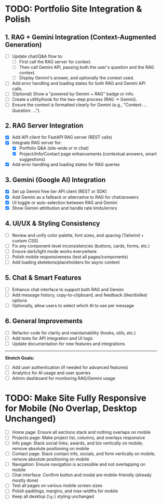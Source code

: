 # TODO: Portfolio Site Integration & Polish

## 1. RAG + Gemini Integration (Context-Augmented Generation)
- [ ] Update chat/Q&A flow to:
    - [ ] First call the RAG server for context.
    - [ ] Then call Gemini API, passing both the user's question and the RAG context.
    - [ ] Display Gemini's answer, and optionally the context used.
- [ ] Add error handling and loading states for both RAG and Gemini API calls.
- [ ] (Optional) Show a "powered by Gemini + RAG" badge or info.
- [ ] Create a utility/hook for the two-step process (RAG → Gemini).
- [ ] Ensure the context is formatted clearly for Gemini (e.g., "Context: ... Question: ...").

## 2. RAG Server Integration
- [x] Add API client for FastAPI RAG server (REST calls)
- [x] Integrate RAG server for:
    - [x] Portfolio Q&A (site-wide or in chat)
    - [x] Project/Info/Contact page enhancements (contextual answers, smart suggestions)
- [x] Add error handling and loading states for RAG queries

## 3. Gemini (Google AI) Integration
- [x] Set up Gemini free tier API client (REST or SDK)
- [x] Add Gemini as a fallback or alternative to RAG for chat/answers
- [x] UI toggle or auto-selection between RAG and Gemini
- [x] Show Gemini attribution and handle rate limits/errors

## 4. UI/UX & Styling Consistency
- [ ] Review and unify color palette, font sizes, and spacing (Tailwind + custom CSS)
- [ ] Fix any component-level inconsistencies (buttons, cards, forms, etc.)
- [ ] Ensure dark/light mode works everywhere
- [ ] Polish mobile responsiveness (test all pages/components)
- [ ] Add loading skeletons/placeholders for async content

## 5. Chat & Smart Features
- [ ] Enhance chat interface to support both RAG and Gemini
- [ ] Add message history, copy-to-clipboard, and feedback (like/dislike) options
- [ ] Optionally, allow users to select which AI to use per message

## 6. General Improvements
- [ ] Refactor code for clarity and maintainability (hooks, utils, etc.)
- [ ] Add tests for API integration and UI logic
- [ ] Update documentation for new features and integrations

---

**Stretch Goals:**
- [ ] Add user authentication (if needed for advanced features)
- [ ] Analytics for AI usage and user queries
- [ ] Admin dashboard for monitoring RAG/Gemini usage

# TODO: Make Site Fully Responsive for Mobile (No Overlap, Desktop Unchanged)

- [ ] Home page: Ensure all sections stack and nothing overlaps on mobile
- [ ] Projects page: Make project list, columns, and overlays responsive
- [ ] Info page: Stack social links, awards, and bio vertically on mobile; remove absolute positioning on mobile
- [ ] Contact page: Stack contact info, socials, and form vertically on mobile; remove absolute positioning on mobile
- [ ] Navigation: Ensure navigation is accessible and not overlapping on mobile
- [ ] Chat interface: Confirm button and modal are mobile-friendly (already mostly done)
- [ ] Test all pages on various mobile screen sizes
- [ ] Polish paddings, margins, and max-widths for mobile
- [ ] Keep all desktop (`lg:`) styling unchanged 
